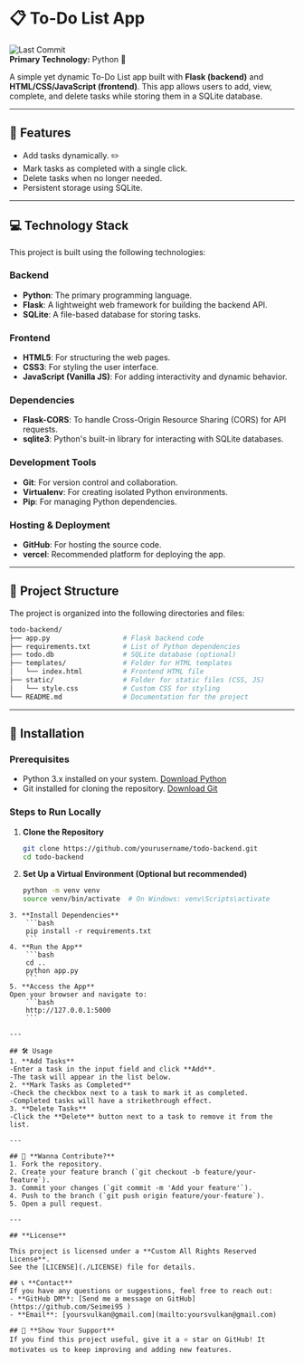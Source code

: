 # 📋 To-Do List App

![Last Commit](https://img.shields.io/badge/Last%20Commit-Today-brightgreen )  
**Primary Technology:** Python 🐍  

A simple yet dynamic To-Do List app built with **Flask (backend)** and **HTML/CSS/JavaScript (frontend)**. This app allows users to add, view, complete, and delete tasks while storing them in a SQLite database.

---

## 🌟 Features
- Add tasks dynamically. ✏️
- Mark tasks as completed with a single click. 
- Delete tasks when no longer needed. 
- Persistent storage using SQLite. 

---

## 💻 Technology Stack

This project is built using the following technologies:

### **Backend**
- **Python**: The primary programming language.
- **Flask**: A lightweight web framework for building the backend API.
- **SQLite**: A file-based database for storing tasks.

### **Frontend**
- **HTML5**: For structuring the web pages.
- **CSS3**: For styling the user interface.
- **JavaScript (Vanilla JS)**: For adding interactivity and dynamic behavior.

### **Dependencies**
- **Flask-CORS**: To handle Cross-Origin Resource Sharing (CORS) for API requests.
- **sqlite3**: Python's built-in library for interacting with SQLite databases.

### **Development Tools**
- **Git**: For version control and collaboration.
- **Virtualenv**: For creating isolated Python environments.
- **Pip**: For managing Python dependencies.

### **Hosting & Deployment**
- **GitHub**: For hosting the source code.
- **vercel**: Recommended platform for deploying the app.

---

## 📂 Project Structure
The project is organized into the following directories and files:
```bash
todo-backend/
├── app.py                  # Flask backend code
├── requirements.txt        # List of Python dependencies
├── todo.db                 # SQLite database (optional)
├── templates/              # Folder for HTML templates
│   └── index.html          # Frontend HTML file
├── static/                 # Folder for static files (CSS, JS)
│   └── style.css           # Custom CSS for styling
└── README.md               # Documentation for the project
```

---

## 🚀 Installation

### Prerequisites
- Python 3.x installed on your system. [Download Python](https://www.python.org/downloads/ )
- Git installed for cloning the repository. [Download Git](https://git-scm.com/ )

### Steps to Run Locally

1. **Clone the Repository**
   ```bash
   git clone https://github.com/yourusername/todo-backend.git 
   cd todo-backend
   ```
2. **Set Up a Virtual Environment (Optional but recommended)**
    ```bash
    python -m venv venv
    source venv/bin/activate  # On Windows: venv\Scripts\activate
```
3. **Install Dependencies**
    ```bash
    pip install -r requirements.txt
    ```
4. **Run the App**
    ```bash
    cd ..
    python app.py
    ```
5. **Access the App**
Open your browser and navigate to:
    ```bash
    http://127.0.0.1:5000
    ```

---

## 🛠️ Usage
1. **Add Tasks**
-Enter a task in the input field and click **Add**.
-The task will appear in the list below.
2. **Mark Tasks as Completed**
-Check the checkbox next to a task to mark it as completed.
-Completed tasks will have a strikethrough effect.
3. **Delete Tasks**
-Click the **Delete** button next to a task to remove it from the list.

---

## 🤝 **Wanna Contribute?** 
1. Fork the repository.
2. Create your feature branch (`git checkout -b feature/your-feature`).
3. Commit your changes (`git commit -m 'Add your feature'`).
4. Push to the branch (`git push origin feature/your-feature`).
5. Open a pull request.

---

## **License**

This project is licensed under a **Custom All Rights Reserved License**.  
See the [LICENSE](./LICENSE) file for details.

## 📞 **Contact**
If you have any questions or suggestions, feel free to reach out:
- **GitHub DM**: [Send me a message on GitHub](https://github.com/Seimei95 )
- **Email**: [yoursvulkan@gmail.com](mailto:yoursvulkan@gmail.com)

## 🎉 **Show Your Support**
If you find this project useful, give it a ⭐️ star on GitHub! It motivates us to keep improving and adding new features.